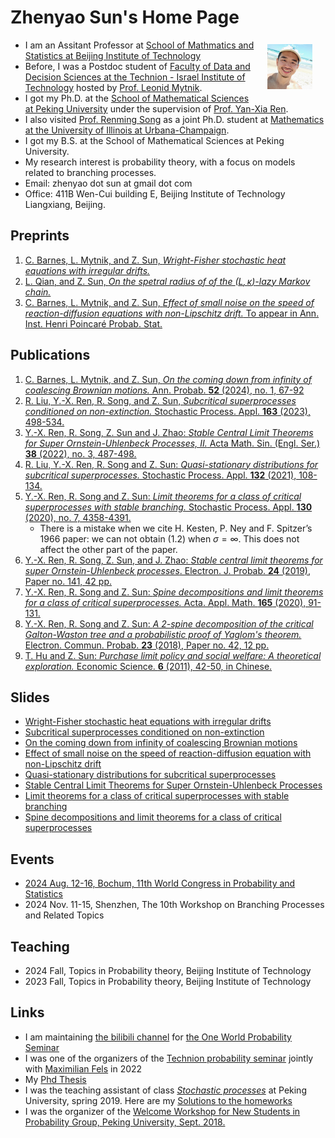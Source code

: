 # Zhenyao Sun's Home Page

- <img src="Files/selfie2020.jpg" alt="selfie" style="float:right;zoom:7%;margin:100px 300px;"/>I am an Assitant Professor at [School of Mathmatics and Statistics at Beijing Institute of Technology](https://math.bit.edu.cn/)
- Before, I was a Postdoc student of [Faculty of Data and Decision Sciences at the Technion - Israel Institute of Technology](https://dds.technion.ac.il/) hosted by [Prof. Leonid Mytnik](https://web.iem.technion.ac.il/site/academicstaff/leonid-mytnik/). 
- I got my Ph.D. at the [School of Mathematical Sciences at Peking University](https://www.math.pku.edu.cn/puremath_en/) under the supervision of [Prof. Yan-Xia Ren](http://www.math.pku.edu.cn/teachers/renyx/indexE.htm). 
- I also visited [Prof. Renming Song](https://faculty.math.illinois.edu/~rsong/) as a joint Ph.D. student at [Mathematics at the University of Illinois at Urbana-Champaign](https://math.illinois.edu/). 
- I got my B.S. at the School of Mathematical Sciences at Peking University. 
- My research interest is probability theory, with a focus on models related to branching processes. 
- Email: zhenyao dot sun at gmail dot com
- Office: 411B Wen-Cui building E, Beijing Institute of Technology Liangxiang, Beijing. 

## Preprints
1. [C. Barnes, L. Mytnik, and Z. Sun, *Wright-Fisher stochastic heat equations with irregular drifts.*](Files/Papers/paper11.pdf)
1. [L. Qian, and Z. Sun, *On the spetral radius of of the $(L,\kappa)$-lazy Markov chain.*](Files/Papers/paper10.pdf)
1. [C. Barnes, L. Mytnik, and Z. Sun, *Effect of small noise on the speed of reaction-diffusion equations with non-Lipschitz drift.* To appear in Ann. Inst. Henri Poincaré Probab. Stat.](Files/Papers/paper8.pdf)

## Publications

1. [C. Barnes, L. Mytnik, and Z. Sun, *On the coming down from infinity of coalescing Brownian motions.* Ann. Probab. **52** (2024), no. 1, 67-92](Files/Papers/paper9.pdf)
1. [R. Liu, Y.-X. Ren, R. Song, and Z. Sun, *Subcritical superprocesses conditioned on non-extinction.* Stochastic Process. Appl. **163** (2023), 498-534.](Files/Papers/SPA2023.pdf)
1. [Y.-X. Ren, R. Song, Z. Sun and J. Zhao: *Stable Central Limit Theorems for Super Ornstein-Uhlenbeck Processes, II.* Acta Math. Sin. (Engl. Ser.) **38** (2022), no. 3, 487-498.](Files/Papers/paper5.pdf) 
1. [R. Liu, Y.-X. Ren, R. Song and Z. Sun: *Quasi-stationary distributions for subcritical superprocesses.* Stochastic Process. Appl. **132** (2021), 108-134.](Files/Papers/paper4.pdf) 
1. [Y.-X. Ren, R. Song and Z. Sun: *Limit theorems for a class of critical superprocesses with stable branching.* Stochastic Process. Appl. **130** (2020), no. 7, 4358-4391.](Files/Papers/paper3.pdf) 
   - There is a mistake when we cite H. Kesten, P. Ney and F. Spitzer’s 1966 paper: we can not obtain (1.2) when $\sigma = \infty$. This does not affect the other part of the paper. 
1. [Y.-X. Ren, R. Song, Z. Sun, and J. Zhao: *Stable central limit theorems for super Ornstein-Uhlenbeck processes*. Electron. J. Probab. **24** (2019), Paper no. 141, 42 pp.](Files/Papers/paper6.pdf) 
1. [Y.-X. Ren, R. Song and Z. Sun: *Spine decompositions and limit theorems for a class of critical superprocesses.* Acta. Appl. Math. **165** (2020), 91-131.](Files/Papers/paper2.pdf) 
1. [Y.-X. Ren, R. Song and Z. Sun: *A 2-spine decomposition of the critical Galton-Waston tree and a probabilistic proof of Yaglom's theorem.* Electron. Commun. Probab. **23** (2018), Paper no. 42, 12 pp.](Files/Papers/paper1.pdf)
1. [T. Hu and Z. Sun: *Purchase limit policy and social welfare: A theoretical exploration.*  Economic Science. **6** (2011), 42-50, in Chinese.](Files/Papers/paper0.pdf)

## Slides

- [Wright-Fisher stochastic heat equations with irregular drifts](Files/Irregular.pdf)
- [Subcritical superprocesses conditioned on non-extinction](Files/Qprocess.pdf)
- [On the coming down from infinity of coalescing Brownian motions](Files/ComingDown.pdf)
- [Effect of small noise on the speed of  reaction-diffusion equation with non-Lipschitz drift](Files/WaveSpeed.pdf)
- [Quasi-stationary distributions for subcritical superprocesses](Files/subyaglom_talk.pdf)
- [Stable Central Limit Theorems for Super Ornstein-Uhlenbeck Processes](Files/Zhenyao2020Oct.pdf)
- [Limit theorems for a class of critical superprocesses with stable branching](Files/2018JSNU.pdf) 
- [Spine decompositions and limit theorems for a class of critical superprocesses](Files/RenSongSun2018Spine.pdf)

## Events

- [2024 Aug. 12-16, Bochum, 11th World Congress in Probability and Statistics](https://www.bernoulli-ims-worldcongress2024.org/)
- 2024 Nov. 11-15, Shenzhen, The 10th Workshop on Branching Processes and Related Topics

## Teaching

* 2024 Fall, Topics in Probability theory, Beijing Institute of Technology 
* 2023 Fall, Topics in Probability theory, Beijing Institute of Technology 

## Links

- I am maintaining [the bilibili channel](https://space.bilibili.com/151014650) for [the One World Probability Seminar](https://www.owprobability.org)
- I was one of the organizers of the [Technion probability seminar](https://probability.technion.ac.il/seminar/) jointly with [Maximilian Fels](https://sites.google.com/view/maximilianfels/home) in 2022
- My [Phd Thesis](Files/thesis.pdf)
- I was the teaching assistant of class [*Stochastic processes*](http://www.math.pku.edu.cn/teachers/dayue/Homepage/instruction.htm) at Peking University, spring 2019. Here are my [Solutions to the homeworks](Files/HW.html)
- I was the organizer of the [Welcome Workshop for New Students in Probability Group, Peking University, Sept. 2018.](Files/Prob_Welcome_Seminar.html)